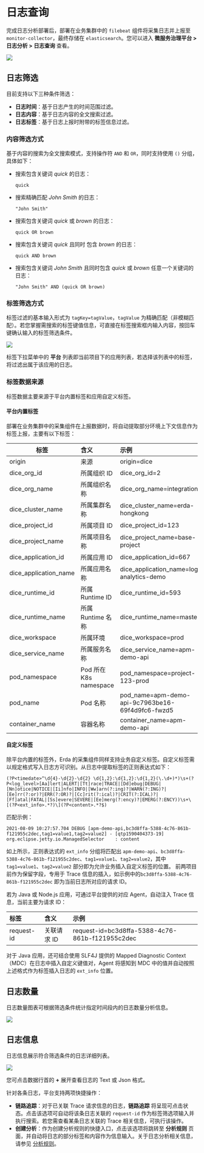 # 日志查询

完成日志分析部署后，部署在业务集群中的 `filebeat` 组件将采集日志并上报至 `monitor-collector`，最终存储在 `elasticsearch`。您可以进入 **微服务治理平台 > 日志分析 > 日志查询** 查看。

![](https://terminus-paas.oss-cn-hangzhou.aliyuncs.com/paas-doc/2021/08/18/84fd032e-2c77-4708-b90a-0df6af429448.png)

## 日志筛选

目前支持以下三种条件筛选：

- **日志时间**：基于日志产生的时间范围过滤。
- **日志内容**：基于日志内容的全文搜索过滤。
- **日志标签**：基于日志上报时附带的标签信息过滤。

### 内容筛选方式
基于内容的搜索为全文搜索模式，支持操作符 `AND` 和 `OR`，同时支持使用 `()` 分组，具体如下：

- 搜索包含关键词 _quick_ 的日志：
  
  `quick`


- 搜索精确匹配 _John Smith_ 的日志：
  
  `"John Smith"`


- 搜索包含关键词 _quick_ 或 _brown_ 的日志：
  
  `quick OR brown`


- 搜索包含关键词 _quick_ 且同时 包含 _brown_ 的日志：
  
  `quick AND brown`


- 搜索包含关键词 _John Smith_ 且同时包含 _quick_ 或 _brown_ 任意一个关键词的日志：

  `"John Smith" AND (quick OR brown)`


### 标签筛选方式

标签过滤的基本输入形式为 `tagKey=tagValue`，`tagValue` 为精确匹配（非模糊匹配）。若您掌握需搜索的标签键值信息，可直接在标签搜索框内输入内容，按回车键确认输入的标签筛选条件。

![](https://terminus-paas.oss-cn-hangzhou.aliyuncs.com/paas-doc/2021/08/18/309bf2c3-cd1e-4ef1-bbe8-ad6545214fbb.png)

标签下拉菜单中的 **平台** 列表即当前项目下的应用列表，若选择该列表中的标签，将过滤出属于该应用的日志。

### 标签数据来源

标签数据主要来源于平台内置标签和应用自定义标签。

#### 平台内置标签
部署在业务集群中的采集组件在上报数据时，将自动提取部分环境上下文信息作为标签上报，主要有以下标签：

| 标签 | 含义 | 示例 |
| ---- | :--- | :--- |
| origin | 来源 | origin=dice |
| dice_org_id | 所属组织 ID | dice_org_id=2 |
| dice_org_name | 所属组织名称 | dice_org_name=integration |
| dice_cluster_name | 所属集群名称 | dice_cluster_name=erda-hongkong |
| dice_project_id | 所属项目 ID | dice_project_id=123 |
| dice_project_name | 所属项目名称 | dice_project_name=base-project |
| dice_application_id | 所属应用 ID | dice_application_id=667 |
| dice_application_name | 所属应用名称 | dice_application_name=log-analytics-demo |
| dice_runtime_id | 所属 Runtime ID | dice_runtime_id=593 |
| dice_runtime_name | 所属 Runtime 名称 | dice_runtime_name=master |
| dice_workspace | 所属环境 | dice_workspace=prod |
| dice_service_name | 所属服务名称 | dice_service_name=apm-demo-api |
| pod_namespace | Pod 所在 K8s namespace | pod_namespace=project-123-prod |
| pod_name | Pod 名称 | pod_name=apm-demo-api-9c7963be16-69f4d9fc6-fwzd5 |
| container_name | 容器名称 | container_name=apm-demo-api |

#### 自定义标签

除平台内置的标签外，Erda 的采集组件同样支持业务自定义标签。自定义标签需以规定格式写入日志方可识别。从日志中提取标签的正则表达式如下：
```regexp
(?P<timedate>^\d{4}-\d{2}-\d{2} \d{1,2}:\d{1,2}:\d{1,2}(\.\d+)*)\s+(?P<log_level>[Aa]lert|ALERT|[Tt]race|TRACE|[Dd]ebug|DEBUG|[Nn]otice|NOTICE|[Ii]nfo|INFO|[Ww]arn(?:ing)?|WARN(?:ING)?|[Ee]rr(?:or)?|ERR(?:OR)?|[Cc]rit(?:ical)?|CRIT(?:ICAL)?|[Ff]atal|FATAL|[Ss]evere|SEVERE|[Ee]merg(?:ency)?|EMERG(?:ENCY))\s+\[(?P<ext_info>.*?)\](?P<content>.*?$)
```
匹配示例：
```text
2021-08-09 10:27:57.704 DEBUG [apm-demo-api,bc3d8ffa-5388-4c76-861b-f121955c2dec,tag1=value1,tag2=value2] - [qtp1590404373-19] org.eclipse.jetty.io.ManagedSelector    : content
```
如上所示，正则表达式的 `ext_info` 分组将匹配出 `apm-demo-api`、`bc3d8ffa-5388-4c76-861b-f121955c2dec`、`tag1=value1`、`tag2=value2`，其中 `tag1=value1`、`tag2=value2` 部分即为允许业务插入自定义标签的位置。 前两项目前作为保留字段，专用于 Trace 信息的插入，如示例中的`bc3d8ffa-5388-4c76-861b-f121955c2dec` 即为当前日志所对应的请求 ID。

若为 Java 或 Node.js 应用，可通过平台提供的对应 Agent，自动注入 Trace 信息，当前主要为请求 ID：

| 标签 | 含义 | 示例 |
| :--- | :--- | :--- |
| request-id | 关联请求 ID | request-id=bc3d8ffa-5388-4c76-861b-f121955c2dec |

对于 Java 应用，还可结合使用 SLF4J 提供的 Mapped Diagnostic Context（MDC）在日志中插入自定义键值对，Agent 将感知到 MDC 中的值并自动按照上述格式作为标签插入日志的 `ext_info` 位置。

## 日志数量

日志数量图表可根据筛选条件统计指定时间段内的日志数量分析信息。

![](https://terminus-paas.oss-cn-hangzhou.aliyuncs.com/paas-doc/2021/08/18/1a6f880a-7116-46fa-aa63-844749abc057.png)

## 日志信息

日志信息展示符合筛选条件的日志详细列表。

![](https://terminus-paas.oss-cn-hangzhou.aliyuncs.com/paas-doc/2021/08/18/673d0128-ff28-4aec-aae1-928dbae72482.png)

您可点击数据行首的 **+** 展开查看日志的 Text 或 Json 格式。

针对各条日志，平台支持两项快捷操作：

- **链路追踪**：对于已关联 Trace 请求信息的日志，**链路追踪** 将呈现可点击状态。点击该选项可自动将该条日志关联的 `request-id` 作为标签筛选项输入并执行搜索。若您需查看某条日志关联的 Trace 相关信息，可执行该操作。
- **创建分析**：作为创建分析规则的快捷入口，点击该选项将跳转至 **分析规则** 页面，并自动将日志的部分标签和内容作为信息输入。关于日志分析相关信息，请参见 [分析规则](rules.md)。

